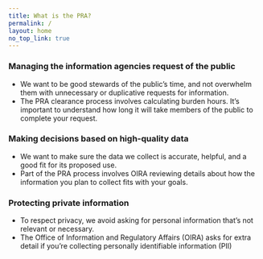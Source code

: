 ```yaml
---
title: What is the PRA?
permalink: /
layout: home
no_top_link: true
---
```


<div class="grid-row grid-gap">
  <div class="tablet:grid-col-4">
    <div class="bg-primary text-white circle-10 display-flex flex-align-center flex-justify-center">
      <i class="fas fa-users font-body-2xl"></i>
    </div>
    <h3>Managing the information agencies request of the public</h3>
    <ul>
      <li class="margin-bottom-2">We want to be good stewards of the public’s time, and not overwhelm them with unnecessary or duplicative requests for information.</li>
      <li class="margin-bottom-2">The PRA clearance process involves calculating burden hours. It’s important to understand how long it will take members of the public to complete your request.</li>
    </ul>
  </div>
  <div class="tablet:grid-col-4">
    <div class="bg-primary text-white circle-10 display-flex flex-align-center flex-justify-center">
      <i class="fas fa-lightbulb font-body-2xl"></i></div>
    <h3>Making decisions based on high-quality data</h3>
    <ul>
      <li class="margin-bottom-2">We want to make sure the data we collect is accurate, helpful, and a good fit for its proposed use.</li>
      <li class="margin-bottom-2">Part of the PRA process involves OIRA reviewing details about how the information you plan to collect fits with your goals.</li>
    </ul>
  </div>
  <div class="tablet:grid-col-4">
    <div class="bg-primary text-white circle-10 display-flex flex-align-center flex-justify-center">
      <i class="fas fa-mask font-body-2xl"></i>
    </div>
    <h3>Protecting private information</h3>
    <ul>
      <li class="margin-bottom-2">To respect privacy, we avoid asking for personal information that’s not relevant or necessary.</li>
      <li class="margin-bottom-2">The Office of Information and Regulatory Affairs (OIRA) asks for extra detail if you’re collecting personally identifiable information (PII)</li>
    </ul>
  </div>
</div>
